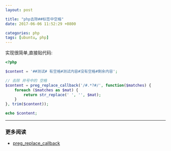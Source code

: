 ```yaml
---
layout: post

title: "php去除##标签中空格"
date: 2017-06-06 11:52:29 +0800

categories: php
tags: [ubuntu, php]
---
```


实现很简单,直接贴代码:

```php
<?php

$content = '##测试# 有空格#测试内容#没有空格#剩余内容';

// 去除 井号中的 空格
$content = preg_replace_callback('/#.*?#/', function($matches) {
    foreach ($matches as $mat) {
        return str_replace(' ', '', $mat);
    }
}, trim($content));

echo $content;
```

---
### 更多阅读
- [preg_replace_callback](http://php.net/manual/zh/function.preg-replace-callback.php)
